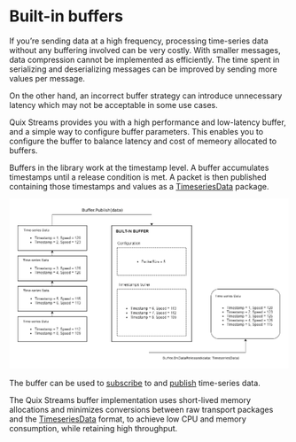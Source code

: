 # Built-in buffers

If you’re sending data at a high frequency, processing time-series data without any buffering involved can be very costly. With smaller messages, data compression cannot be implemented as efficiently. The time spent in serializing and deserializing messages can be improved by sending more values per message.

On the other hand, an incorrect buffer strategy can introduce unnecessary latency which may not be acceptable in some use cases.

Quix Streams provides you with a high performance and low-latency buffer, and a simple way to  configure buffer parameters. This enables you to configure the buffer to balance latency and cost of memeory allocated to buffers.

Buffers in the library work at the timestamp level. A buffer accumulates timestamps until a release condition is met. A packet is then published containing those timestamps and values as a [TimeseriesData](../subscribe.md#timeseriesdata-format) package.

![High level time-series buffering flow](../images/QuixBuffering.png)

The buffer can be used to [subscribe](../subscribe.md#using-a-buffer) to and [publish](../publish.md#using-a-buffer) time-series data.

The Quix Streams buffer implementation uses short-lived memory allocations and minimizes conversions between raw transport packages and the [TimeseriesData](../subscribe.md#timeseriesdata-format) format, to achieve low CPU and memory consumption, while retaining high throughput. 
